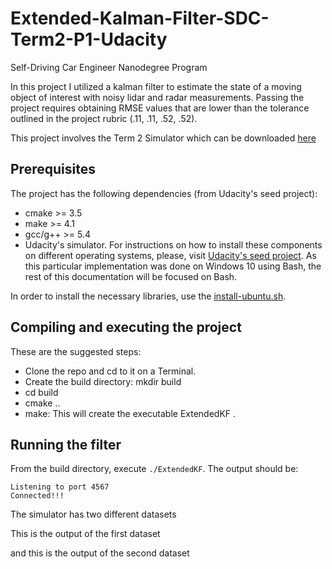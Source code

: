# Extended-Kalman-Filter-SDC-Term2-P1-Udacity

Self-Driving Car Engineer Nanodegree Program

In this project I utilized a kalman filter to estimate the state of a moving object of interest with noisy lidar and radar measurements. Passing the project requires obtaining RMSE values that are lower than the tolerance outlined in the project rubric (.11, .11, .52, .52).

This project involves the Term 2 Simulator which can be downloaded [here](https://github.com/udacity/self-driving-car-sim/releases)

## Prerequisites
The project has the following dependencies (from Udacity's seed project):

* cmake >= 3.5
* make >= 4.1
* gcc/g++ >= 5.4
* Udacity's simulator.
For instructions on how to install these components on different operating systems, please, visit [Udacity's seed project](https://github.com/udacity/CarND-Extended-Kalman-Filter-Project). As this particular implementation was done on Windows 10 using Bash, the rest of this documentation will be focused on Bash.

In order to install the necessary libraries, use the [install-ubuntu.sh](install-ubuntu.sh).

## Compiling and executing the project
These are the suggested steps:

* Clone the repo and cd to it on a Terminal.
* Create the build directory: mkdir build
* cd build
* cmake ..
* make: This will create the executable ExtendedKF .

## Running the filter
From the build directory, execute `./ExtendedKF`. The output should be:
```
Listening to port 4567
Connected!!!
```
The simulator has two different datasets

This is the output of the first dataset

and this is the output of the second dataset
